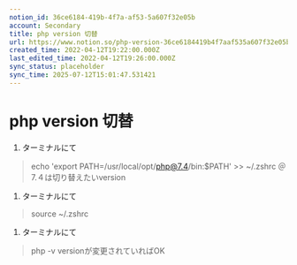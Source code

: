 ```yaml
---
notion_id: 36ce6184-419b-4f7a-af53-5a607f32e05b
account: Secondary
title: php version 切替
url: https://www.notion.so/php-version-36ce6184419b4f7aaf535a607f32e05b
created_time: 2022-04-12T19:22:00.000Z
last_edited_time: 2022-04-12T19:26:00.000Z
sync_status: placeholder
sync_time: 2025-07-12T15:01:47.531421
---
```

# php version 切替

1. ターミナルにて
  > echo 'export PATH=/usr/local/opt/php@7.4/bin:$PATH' >> ~/.zshrc
  ＠7.４は切り替えたいversion
1. ターミナルにて
  > source ~/.zshrc
1. ターミナルにて
  > php -v
  versionが変更されていればOK